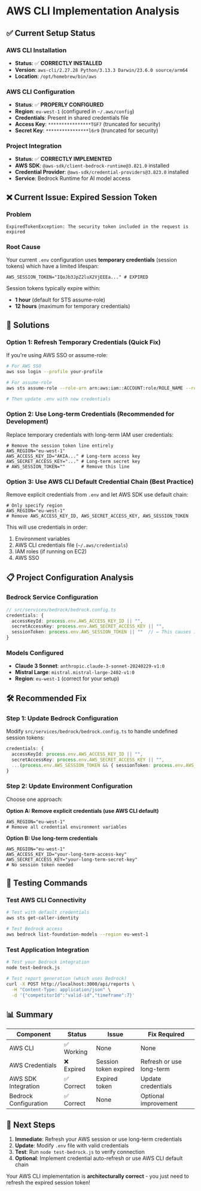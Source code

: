 # AWS CLI Implementation Analysis

## ✅ **Current Setup Status**

### AWS CLI Installation
- **Status**: ✅ **CORRECTLY INSTALLED**
- **Version**: `aws-cli/2.27.28 Python/3.13.3 Darwin/23.6.0 source/arm64`
- **Location**: `/opt/homebrew/bin/aws`

### AWS CLI Configuration
- **Status**: ✅ **PROPERLY CONFIGURED**
- **Region**: `eu-west-1` (configured in `~/.aws/config`)
- **Credentials**: Present in shared credentials file
- **Access Key**: `****************TGF7` (truncated for security)
- **Secret Key**: `****************l6r9` (truncated for security)

### Project Integration
- **Status**: ✅ **CORRECTLY IMPLEMENTED**
- **AWS SDK**: `@aws-sdk/client-bedrock-runtime@3.821.0` installed
- **Credential Provider**: `@aws-sdk/credential-providers@3.823.0` installed
- **Service**: Bedrock Runtime for AI model access

## ❌ **Current Issue: Expired Session Token**

### Problem
```
ExpiredTokenException: The security token included in the request is expired
```

### Root Cause
Your current `.env` configuration uses **temporary credentials** (session tokens) which have a limited lifespan:

```env
AWS_SESSION_TOKEN="IQoJb3JpZ2luX2VjEEEa..." # EXPIRED
```

Session tokens typically expire within:
- **1 hour** (default for STS assume-role)
- **12 hours** (maximum for temporary credentials)

## 🔧 **Solutions**

### Option 1: Refresh Temporary Credentials (Quick Fix)
If you're using AWS SSO or assume-role:

```bash
# For AWS SSO
aws sso login --profile your-profile

# For assume-role
aws sts assume-role --role-arn arn:aws:iam::ACCOUNT:role/ROLE_NAME --role-session-name SessionName

# Then update .env with new credentials
```

### Option 2: Use Long-term Credentials (Recommended for Development)
Replace temporary credentials with long-term IAM user credentials:

```env
# Remove the session token line entirely
AWS_REGION="eu-west-1"
AWS_ACCESS_KEY_ID="AKIA..." # Long-term access key
AWS_SECRET_ACCESS_KEY="..." # Long-term secret key
# AWS_SESSION_TOKEN=""      # Remove this line
```

### Option 3: Use AWS CLI Default Credential Chain (Best Practice)
Remove explicit credentials from `.env` and let AWS SDK use default chain:

```env
# Only specify region
AWS_REGION="eu-west-1"
# Remove AWS_ACCESS_KEY_ID, AWS_SECRET_ACCESS_KEY, AWS_SESSION_TOKEN
```

This will use credentials in order:
1. Environment variables
2. AWS CLI credentials file (`~/.aws/credentials`)
3. IAM roles (if running on EC2)
4. AWS SSO

## 📋 **Project Configuration Analysis**

### Bedrock Service Configuration
```typescript
// src/services/bedrock/bedrock.config.ts
credentials: {
  accessKeyId: process.env.AWS_ACCESS_KEY_ID || "",
  secretAccessKey: process.env.AWS_SECRET_ACCESS_KEY || "",
  sessionToken: process.env.AWS_SESSION_TOKEN || ""  // ← This causes issues when expired
}
```

### Models Configured
- **Claude 3 Sonnet**: `anthropic.claude-3-sonnet-20240229-v1:0`
- **Mistral Large**: `mistral.mistral-large-2402-v1:0`
- **Region**: `eu-west-1` (correct for your setup)

## 🛠️ **Recommended Fix**

### Step 1: Update Bedrock Configuration
Modify `src/services/bedrock/bedrock.config.ts` to handle undefined session tokens:

```typescript
credentials: {
  accessKeyId: process.env.AWS_ACCESS_KEY_ID || "",
  secretAccessKey: process.env.AWS_SECRET_ACCESS_KEY || "",
  ...(process.env.AWS_SESSION_TOKEN && { sessionToken: process.env.AWS_SESSION_TOKEN })
}
```

### Step 2: Update Environment Configuration
Choose one approach:

**Option A: Remove explicit credentials (use AWS CLI default)**
```env
AWS_REGION="eu-west-1"
# Remove all credential environment variables
```

**Option B: Use long-term credentials**
```env
AWS_REGION="eu-west-1"
AWS_ACCESS_KEY_ID="your-long-term-access-key"
AWS_SECRET_ACCESS_KEY="your-long-term-secret-key"
# No session token needed
```

## 🧪 **Testing Commands**

### Test AWS CLI Connectivity
```bash
# Test with default credentials
aws sts get-caller-identity

# Test Bedrock access
aws bedrock list-foundation-models --region eu-west-1
```

### Test Application Integration
```bash
# Test your Bedrock integration
node test-bedrock.js

# Test report generation (which uses Bedrock)
curl -X POST http://localhost:3000/api/reports \
  -H "Content-Type: application/json" \
  -d '{"competitorId":"valid-id","timeframe":7}'
```

## 📊 **Summary**

| Component | Status | Issue | Fix Required |
|-----------|--------|-------|--------------|
| AWS CLI | ✅ Working | None | None |
| AWS Credentials | ❌ Expired | Session token expired | Refresh or use long-term |
| AWS SDK Integration | ✅ Correct | Expired token | Update credentials |
| Bedrock Configuration | ✅ Correct | None | Optional improvement |

## 🎯 **Next Steps**

1. **Immediate**: Refresh your AWS session or use long-term credentials
2. **Update**: Modify `.env` file with valid credentials
3. **Test**: Run `node test-bedrock.js` to verify connection
4. **Optional**: Implement credential auto-refresh or use AWS CLI default chain

Your AWS CLI implementation is **architecturally correct** - you just need to refresh the expired session token! 